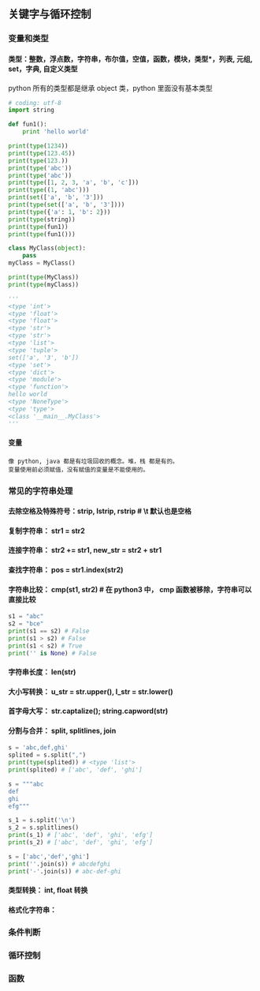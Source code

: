 ## 关键字与循环控制
### 变量和类型
#### 类型：整数，浮点数，字符串，布尔值，空值，函数，模块，类型*，列表, 元组, set，字典, 自定义类型
python 所有的类型都是继承 object 类，python 里面没有基本类型
```python
# coding: utf-8
import string

def fun1():
    print 'hello world'

print(type(1234))
print(type(123.45))
print(type(123.))
print(type('abc'))
print(type('abc'))
print(type([1, 2, 3, 'a', 'b', 'c']))
print(type((1, 'abc')))
print(set(['a', 'b', '3']))
print(type(set(['a', 'b', '3'])))
print(type({'a': 1, 'b': 2}))
print(type(string))
print(type(fun1))
print(type(fun1()))

class MyClass(object):
    pass
myClass = MyClass()

print(type(MyClass))
print(type(myClass))

'''
<type 'int'>
<type 'float'>
<type 'float'>
<type 'str'>
<type 'str'>
<type 'list'>
<type 'tuple'>
set(['a', '3', 'b'])
<type 'set'>
<type 'dict'>
<type 'module'>
<type 'function'>
hello world
<type 'NoneType'>
<type 'type'>
<class '__main__.MyClass'>
'''
```
#### 变量
    像 python, java 都是有垃圾回收的概念。堆，栈 都是有的。
    变量使用前必须赋值，没有赋值的变量是不能使用的。
### 常见的字符串处理
#### 去除空格及特殊符号：strip, lstrip, rstrip # \t 默认也是空格
#### 复制字符串： str1 = str2
#### 连接字符串： str2 += str1, new_str = str2 + str1
#### 查找字符串： pos = str1.index(str2)
#### 字符串比较： cmp(st1, str2) # 在 python3 中， cmp 函数被移除，字符串可以直接比较
```python
s1 = "abc"
s2 = "bce"
print(s1 == s2) # False
print(s1 > s2) # False
print(s1 < s2) # True
print('' is None) # False
```
#### 字符串长度： len(str)
#### 大小写转换： u_str = str.upper(), l_str = str.lower()
#### 首字母大写： str.captalize(); string.capword(str)
#### 分割与合并： split, splitlines, join
```python
s = 'abc,def,ghi'
splited = s.split(",")
print(type(splited)) # <type 'list'>
print(splited) # ['abc', 'def', 'ghi']

s = """abc
def
ghi
efg"""

s_1 = s.split('\n')
s_2 = s.splitlines()
print(s_1) # ['abc', 'def', 'ghi', 'efg']
print(s_2) # ['abc', 'def', 'ghi', 'efg']

s = ['abc','def','ghi']
print(''.join(s)) # abcdefghi
print('-'.join(s)) # abc-def-ghi
```

#### 类型转换： int, float 转换
#### 格式化字符串：
### 条件判断
### 循环控制
### 函数